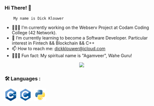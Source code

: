 ### Hi There! 👋 
        My name is Dick Klouwer

- 🧑🏼‍💻 I’m currently working on the Webserv Project at Codam Coding College (42 Network).
- 🌱 I’m currently learning to become a Software Developer. Particular interest in Fintech && Blockchain && C++
- 📫 How to reach me: dickklouwer@icloud.com
- 🧘🏼‍♂️ Fun fact: My spiritual name is "Agamveer", Wahe Guru!

<div id="header" align="center">
  <img src="https://media.giphy.com/media/v1.Y2lkPTc5MGI3NjExcXJza29xNjBqbm1rbm56d283amEwYTgxbW44bmU5djRqZjg2dmE5aiZlcD12MV9pbnRlcm5hbF9naWZfYnlfaWQmY3Q9Zw/2IudUHdI075HL02Pkk/giphy.gif" width="170"/>
</div>

### :hammer_and_wrench: Languages :
<div>
    <img src="https://github.com/devicons/devicon/blob/master/icons/cplusplus/cplusplus-original.svg" title="cplusplus" alt="cplusplus" width="40" height="40"/>&nbsp;
    <img src="https://github.com/devicons/devicon/blob/master/icons/c/c-original.svg"  title="c" alt="c" width="40" height="40"/>&nbsp;
    <img src="https://github.com/devicons/devicon/blob/master/icons/python/python-original.svg" title="cplusplus" alt="cplusplus" width="40" height="40"/>&nbsp;
</div>
